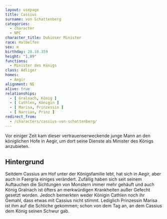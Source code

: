 ```yaml
---
layout: usepage
title: Cassius
surname: von Schattenberg
categories:
  - character
  - NPC
character_title: Dubioser Minister
race: Halbelfen
sex: m
birthday: 28.10.359
height: "1,89"
functions:
  - Minister des Königs
class: Adliger
homes:
  - Aegir
alignment: NE
alive: true
relationships:
  - [ Gralnach, König ]
  - [ Cathlen, Königin ]
  - [ Marisa, Prinzessin ]
  - [ Narcian, Prinz ]
redirect_from:
  - /characters/cassius-von-schattenberg/
---
```


Vor einiger Zeit kam dieser vertrauenserweckende junge Mann an den königlichen Hofe in Aegir, um dort seine Dienste als
Minister des Königs anzubieten.

<!--more-->

## Hintergrund

Seitdem Cassius am Hof unter der Königsfamilie lebt, hat sich in Aegir, aber auch in Faergria einiges verändert.
Zufällig haben sich seit seinem Auftauchen die Sichtungen von Monstern immer mehr gehäuft und auch König Gralnach ist
öfters an merkwürdigen Krankheiten außer Gefecht gesetzt worden. Jedoch bemerkten weder Königin Cathlen noch ihr Gemahl,
dass etwas mit Cassius nicht stimmt. Lediglich Prinzessin Marisa ist ihm auf die Schliche gekommen; schon von dem Tag
an, an dem Cassius dem König seinen Schwur gab.